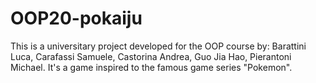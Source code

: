 # OOP20-pokaiju
This is a universitary project developed for the OOP course by: Barattini Luca, Carafassi Samuele, Castorina Andrea, Guo Jia Hao, Pierantoni Michael.
It's a game inspired to the famous game series "Pokemon".
